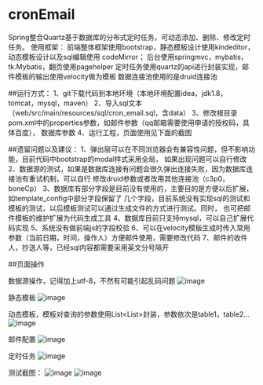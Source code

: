 # cronEmail
Spring整合Quartz基于数据库的分布式定时任务，可动态添加、删除、修改定时任务。
使用框架：
   前端整体框架使用bootstrap，静态模板设计使用kindeditor，动态模板设计以及sql编辑使用
codeMirror；
   后台使用springmvc，mybatis，tk.Mybatis，翻页使用pagehelper
   定时任务使用quartz的api进行封装实现，邮件模板的输出使用velocity做为模板
   数据连接池使用的是druid连接池
   
##运行方式：
   1、git下载代码到本地环境（本地环境配置idea，jdk1.8，tomcat，mysql，maven）
   2、导入sql文本（web/src/main/resources/sql/cron_email.sql，含data）
   3、修改根目录pom.xml中的properties参数，如邮件参数（qq邮箱需要使用申请的授权码，具体百度），
  数据库参数
   4、运行工程，页面使用见下面的截图

##遗留问题以及建议：
   1、弹出层可以在不同浏览器会有兼容性问题，但不影响功能，目前代码中bootstrap的modal样式采用全局，
  如果出现问题可以自行修改
   2、数据源的测试，如果是数据库连接有问题会很久弹出连接失败，因为数据库连接池有重试机制，可以自行
  修改druid参数或者改用其他连接池（c3p0，boneCp）
   3、数据库有部分字段是目前没有使用的，主要目的是方便以后扩展，如template_config中部分字段保留了
  几个字段，目前系统没有实现sql的测试和模板的测试，以后模板测试可以通过生成文件的方式进行测试。同时，
  也可把邮件模板的维护扩展为代码生成工具
   4、数据库目前只支持mysql，可以自己扩展代码实现
   5、系统没有做前端js的字段校验
   6、可以在velocity模板生成时传入常用参数（当前日期，时间，操作人）方便邮件使用，需要修改代码
   7、邮件的收件人，抄送人等，已经sql内容都需要采用英文分号隔开

##页面操作

数据源操作，记得加上utf-8，不然有可能引起乱码问题
![image](https://github.com/345bobcat/CronEmail/blob/master/readmeImg/dbsource.png)

静态模板
![image](https://github.com/345bobcat/CronEmail/blob/master/readmeImg/staticTpl.png)

动态模板，模板对查询的参数使用List<List<Object>>封装，参数依次是table1，table2...
![image](https://github.com/345bobcat/CronEmail/blob/master/readmeImg/dynamicTpl.png)

邮件配置
![image](https://github.com/345bobcat/CronEmail/blob/master/readmeImg/emailConf.png)

定时任务
![image](https://github.com/345bobcat/CronEmail/blob/master/readmeImg/cron.png)

测试截图：
![image](https://github.com/345bobcat/CronEmail/blob/master/readmeImg/staticEmail.png)
![image](https://github.com/345bobcat/CronEmail/blob/master/readmeImg/dynamicEmail.png)

